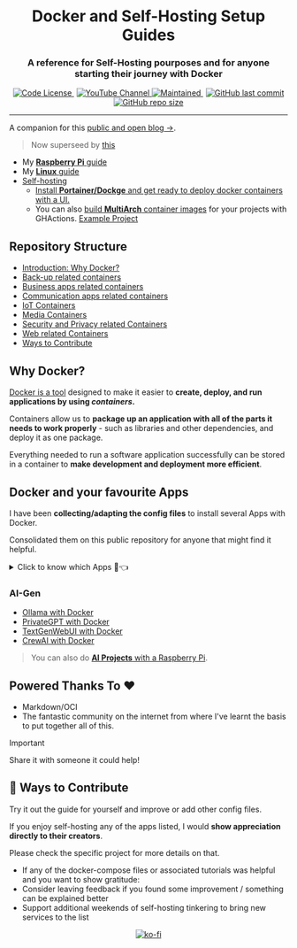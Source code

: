 <div align="center">
  <h1>Docker and Self-Hosting Setup Guides</h1>
</div>

<div align="center">
  <h3>A reference for Self-Hosting pourposes and for anyone starting their journey with Docker</h3>
</div>

<p align="center">
  <a href="https://github.com/JAlcocerT/Docker?tab=MIT-1-ov-file#readme" style="margin-right: 5px;">
    <img alt="Code License" src="https://img.shields.io/badge/License-MIT-blue.svg" />
  </a>
  <a href="https://youtube.com/@JAlcocerTech">
    <img alt="YouTube Channel" src="https://img.shields.io/badge/YouTube-Channel-red" />
  </a>
  <a href="https://GitHub.com/JAlcocerT/Docker/graphs/commit-activity" style="margin-right: 5px;">
    <img alt="Maintained" src="https://img.shields.io/badge/Maintained%3F-no-red.svg" />
  </a>
  <a href="https://github.com/JAlcocerT/Docker">
    <img alt="GitHub last commit" src="https://img.shields.io/github/last-commit/JAlcocerT/Docker" />
  </a>
  <a href="https://github.com/JAlcocerT/Docker">
    <img alt="GitHub repo size" src="https://img.shields.io/github/repo-size/JAlcocerT/Docker" />
  </a>
</p>


---

A companion for this [public and open blog →](https://jalcocert.github.io/JAlcocerT/blog/).

> Now superseed by [this](https://github.com/JAlcocerT/Home-Lab)

* My [**Raspberry Pi** guide](https://jalcocert.github.io/RPi/posts/selfhosting-with-docker/)
* My [**Linux** guide](https://jalcocert.github.io/Linux/docs/debian/docker/)
* [Self-hosting](https://jalcocert.github.io/Linux/docs/linux__cloud/selfhosting/)
  * [Install **Portainer/Dockge** and get ready to deploy docker containers with a UI.](https://fossengineer.com/understanding-containers-for-selfhosting/)
  * You can also [build **MultiArch** container images](https://jalcocert.github.io/JAlcocerT/github-actions-use-cases/) for your projects with GHActions. [Example Project](https://github.com/JAlcocerT/Streamlit-MultiChat)

## Repository Structure

  * [Introduction: Why Docker?](#Intro)
  * [Back-up related containers](#Backups)
  * [Business apps related containers](#business)
  * [Communication apps related containers](#communication)
  * [IoT Containers](#iot)
  * [Media Containers](#media)
  * [Security and Privacy related Containers](#security)
  * [Web related Containers](#Web)
  * [Ways to Contribute](#contribute)

## Why Docker?

[Docker is a tool](https://fossengineer.com/docker-first-steps-guide-for-data-analytics/) designed to make it easier to **create, deploy, and run applications by using *containers*.**

Containers allow us to **package up an application with all of the parts it needs to work properly** -  such as libraries and other dependencies, and deploy it as one package.
 
Everything needed to run a software application successfully can be stored in a container to **make development and deployment more efficient**.

## Docker and your favourite Apps

I have been **collecting/adapting the config files** to install several Apps with Docker.

Consolidated them on this public repository for anyone that might find it helpful.

<details>
  <summary>Click to know which Apps 🐋👈</summary>
  &nbsp;

### [Backups:](https://github.com/JAlcocerT/Docker/tree/main/Backups)
  * Duplicati :heavy_check_mark:
  * Filerun :heavy_check_mark:
  * [Nextcloud](https://jalcocert.github.io/JAlcocerT/sync-file-tools/#nextcloud) :heavy_check_mark:
    * [RPI](https://jalcocert.github.io/RPi/posts/selfhosting-nextcloud/) :heavy_check_mark:
  * Photos: 
    * LibrePhotos
    * [Immich](https://github.com/JAlcocerT/Docker/blob/main/Media/Photo/Immich_Docker-Compose.yml)
    * Lychee 
    * Photonix
    * Photoprism
    * [Photoview :page_with_curl:](https://fossengineer.com/selfhosting-Photoview-docker/) :heavy_check_mark: -> file system friendly
    * Piwigo
  * [RClone](https://github.com/JAlcocerT/Docker/blob/main/Backups/rclone_docker-compose.yml) :heavy_check_mark:
  * RSync :heavy_check_mark:
  * [Samba](https://fossengineer.com/selfhosting-samba/) :heavy_check_mark:
  * Syncthing
    
### [Business:](https://github.com/JAlcocerT/Docker/tree/main/Business)
   * ERPs:
      * ERPNext
      * Dolibarr :heavy_check_mark:
      * Odoo (ex- OpenERP) :heavy_check_mark:
    * [Invoicing](https://github.com/JAlcocerT/Docker/tree/main/Business/Billing):
      * Invoicerr
      * [Serverless Invoices and React Invoice Generator](https://fossengineer.com/open-source-invoice-creator/) containerized
    * [Management](https://github.com/JAlcocerT/Docker/blob/main/Business):
       * [Vikunja](https://github.com/JAlcocerT/Docker/blob/main/Business/PM/vikunja_docker-compose.yaml) :heavy_check_mark:
       * [Leantime](https://fossengineer.com/selfhosting-Leantime-docker/) (x86 & ARM, :heavy_check_mark:)

### [Communication:](https://github.com/JAlcocerT/Docker/tree/main/Communication)
   * Chats:
       * [Matrix with Synapse :page_with_curl:](https://fossengineer.com/selfhosting-matrix-synapse-docker/) :heavy_check_mark:
       * Others: Revolt, RocketChat, Jitsi, Discourse
   * [FreshRSS](https://fossengineer.com/freshrss-docker-setup/) :heavy_check_mark:
   
### [Dev](https://github.com/JAlcocerT/Docker/tree/main/Dev)
* [WebTops](https://fossengineer.com/selfhosting-webtops-with-docker/)
* [Gitea](https://fossengineer.com/selfhosting-Gitea-docker/) :heavy_check_mark:
* [Gogs](https://fossengineer.com/selfhosting-Gogs-with-Docker/)
* [Gitlab CE](https://fossengineer.com/selfhosting-Gitlab-with-Docker)
* [VSCode Server](https://github.com/JAlcocerT/Docker/blob/main/Dev/vscode-server_Docker-compose.yml) :heavy_check_mark:
* [Jenkins](https://fossengineer.com/selfhosting-jenkins-ci-cd/)
* [Airflow](https://fossengineer.com/selfhosting-airflow-with-docker)
* [OneDev](https://github.com/JAlcocerT/Docker/blob/main/Dev/GIT/OneDev_Docker-compose.yml): includes kanban board
* [SnippetBox](https://github.com/JAlcocerT/Docker/blob/main/Others/snippetbox_docker-compose.yml) :heavy_check_mark:
* [SSGs](https://github.com/JAlcocerT/Docker/tree/main/Web/SSGs)

### [IoT:](https://github.com/JAlcocerT/Docker/tree/main/IoT)
* Automations:
  * Domoticz
  * [Home Assistant](https://jalcocert.github.io/RPi/posts/rpi-iot-dht11-influxdb/#how-can-i-install-home-assistant) :heavy_check_mark:
  * Home Bridge
  * OpenHab
* [Internet speed tracker](https://jalcocert.github.io/RPi/posts/self-internet-monit/#speedtest-tracker) :heavy_check_mark:
* [OpenSpeedTest](https://jalcocert.github.io/RPi/posts/self-internet-monit/#openspeedtest) :heavy_check_mark:
* GPIO
  * TIO: https://github.com/tio/tio
* [BI Tools](https://jalcocert.github.io/JAlcocerT/setup-bi-tools-docker/):
  * [Metabase](https://jalcocert.github.io/RPi/posts/rpi-iot-dht1122-mongo/#metabase)
  * [Apache Superset](https://jalcocert.github.io/RPi/posts/rpi-gps-superset/#apache-superset-setup)
  * [Redash](https://jalcocert.github.io/JAlcocerT/setup-bi-tools-docker/#redash)
  * Grafana
* Dashboards:
  * [NetData](https://fossengineer.com/selfhosting-server-monitoring-with-netdata-and-docker/) :heavy_check_mark:
  * Grafana with Prometheus (internet speed) :heavy_check_mark:
  * Grafana with Prometheus (internet + device with node exporter)
  * EFK stack for logs(Elastic search, Fluentd, Kibana)
  * ELK stack (ES, Logstash, Kibana)
  * GOtify
  * Ntfy (notify)
  * [Uptime Kuma :page_with_curl:](https://fossengineer.com/selfhosting-uptime-Kuma-docker/) :heavy_check_mark:
  * Flame :heavy_check_mark:   
  * Homarr :heavy_check_mark:
  * Dockge :heavy_check_mark:
    
### [Media](https://github.com/JAlcocerT/Docker/tree/main/Media)
* E-Books/Podcasts
  * Calibre :heavy_check_mark:
  * Audiobookshelf :heavy_check_mark:
  * Podgrab :heavy_check_mark:
* [Photos](https://github.com/JAlcocerT/Docker/tree/main/Backups/Photos): 
  * [PiGallery](https://github.com/JAlcocerT/Docker/blob/main/Backups/Photos/PiGallery_docker-compose.yml) :heavy_check_mark: -> Photo location, GPX support & file system friendly friendly (no DB required) :rocket:
* FileSharing
  * Anonupload
  * Picoshare
  * Pingvin
  * [FileBrowser](https://fossengineer.com/selfhosting-filebrowser-docker)
* Entertainment  
  * [Jellyfin](https://jalcocert.github.io/JAlcocerT/media-server-with-open-source/) :heavy_check_mark:
  * Kodi
  * Plex
  * Emby
  * Couchpotato :heavy_check_mark:
  * [Jacket](https://github.com/JAlcocerT/Docker/blob/main/Media/jacket_docker-compose.yml) :heavy_check_mark:
  * Others: Mylar3, Midarr, Readarr
  * [Calibre](https://github.com/JAlcocerT/Docker/blob/main/Media/calibre_docker-compose.yml) :heavy_check_mark:
  * P2P
    * [Transmission](https://fossengineer.com/transmission-with-vpn-torrent/) :heavy_check_mark:
    * rTorrent :heavy_check_mark:
    * [Qbittorrent](https://fossengineer.com/selfhosting-qBittorrent-with-docker-and-VPN) :heavy_check_mark:
    * Radarr :heavy_check_mark:
    * [Sonarr](https://github.com/JAlcocerT/Docker/blob/main/Media/Video/sonarr_docker-compose.yml) :heavy_check_mark:
    * Bazarr :heavy_check_mark:
    * JDownloader :heavy_check_mark:
* ArchiveBox
* [Music](https://github.com/JAlcocerT/Docker/tree/main/Media/Music)
  * [Supysonic](https://github.com/JAlcocerT/Docker/blob/main/Media/Music/supysonic_docker-compose.yml) :heavy_check_mark:
  * [Navidrome](https://github.com/JAlcocerT/Docker/blob/main/Media/Music/Navidrome_Docker-compose.yml) :heavy_check_mark: it has synergy with [youtube-dl](https://jalcocert.github.io/RPi/posts/youtube-video-download/#youtube-dl-material)

### [Security:](https://github.com/JAlcocerT/Docker/tree/main/Security)
* Authelia  
* Blocky
* [Cloudflare - Zero Trust Tunnel :page_with_curl:](https://fossengineer.com/selfhosting-cloudflared-tunnel-docker/) :heavy_check_mark:
* Crowdsec 
* DNS:
  * CoreDNS
  * [Unbound](https://jalcocert.github.io/RPi/posts/selfh-internet-better/#unbound-dns) :heavy_check_mark:
  * [Pihole :page_with_curl:](https://fossengineer.com/selfhosting-PiHole-docker/) :heavy_check_mark: 
  * PiHole + Cloudflare (DNS over HTTPs)      
  * Dynamic DNS
    * DuckDNS :heavy_check_mark:
    * No-IP  
* EndleSSH
* [Fail2ban](https://fossengineer.com/setup-fail2ban-with-docker) 
* LAN:
  * [Watchyourlan](https://fossengineer.com/selfhosting-WatchYourLAN-docker/) :heavy_check_mark:
  * [Wireshark](https://fossengineer.com/setup-wireshark-with-docker/) :heavy_check_mark:
  * Pi-Alert  
* Privacy:
  * [Whoogle :page_with_curl:](https://fossengineer.com/selfhosting-whoogle-docker/) :heavy_check_mark:
  * [SearXNG](https://jalcocert.github.io/RPi/posts/selfh-internet-better/#searxng) :heavy_check_mark:
* Proxies
  * Caddy 
  * [NGINX + SSL + DuckDNS :page_with_curl:](https://fossengineer.com/selfhosting-nginx-proxy-manager-docker/) :heavy_check_mark:
  * NGINX + SSL + Fail2ban
  * NGINX + SSL + Fail2ban + Authelia
  * Traefik
  * Traefik + failban
* VPN's
  * [Gluetun :page_with_curl:](https://fossengineer.com/using-bard-selfhosting-firefox-with-vpn-docker/)
  * [Tailscale](https://jalcocert.github.io/Linux/docs/debian/linux_vpn_setup/)
  * Headscale
  * [Wireguard and wg-easy](https://jalcocert.github.io/JAlcocerT/how-to-use-wg-easy-with-a-vps/) :heavy_check_mark:
* [Watchtower](https://fossengineer.com/setup-watchtower-with-docker/) :heavy_check_mark:
    
###  Others:
* Management:
  * [Focalboard](https://fossengineer.com/focalboard-docker/) :heavy_check_mark:
  * [Logseq](https://fossengineer.com/selfhosting-logseq/)
  * OpenProject
  * [Leantime :page_with_curl:](https://fossengineer.com/selfhosting-Leantime-docker/) :heavy_check_mark:
  * [Timtelite](https://fossengineer.com/selfhosting-timelite-free-tracking-tool-with-docker/)
  * [Trilium](https://fossengineer.com/selfhosting-Trilium-docker/) :heavy_check_mark:
* Youtube
  * MeTube :heavy_check_mark:
* [Grocy](https://github.com/JAlcocerT/Docker/tree/main/Others) :heavy_check_mark:
* [Firefox :page_with_curl:](https://fossengineer.com/using-bard-selfhosting-firefox-with-vpn-docker/)
* Libretranslate
* Design
  * Penpotapp
  * [Drawio](https://fossengineer.com/selfhosting-drawio-with-docker/)
  * Excalidraw

### [Web](https://github.com/JAlcocerT/Docker/tree/main/Web)
* [Analytics](https://github.com/JAlcocerT/Docker/tree/main/Web/Analytics)
  * [Matomo](https://github.com/JAlcocerT/Docker/blob/main/Web/Analytics/matomo_Docker-compose.yml)
  * [Plausible](https://github.com/JAlcocerT/Docker/blob/main/Web/Analytics/plausible_Docker-compose.yml)
  * [Posthog](https://github.com/JAlcocerT/Docker/blob/main/Web/Analytics/Product_analytics/posthog_docker-compose.yml)
  * [Umami](https://fossengineer.com/selfhosting-umami-with-docker/) :heavy_check_mark:
* Comment Engines
  * remark42
* [CMS](https://github.com/JAlcocerT/Docker/tree/main/Web/CMS)
  * [Wordpress :page_with_curl:](https://fossengineer.com/selfhosting-wordpress-docker/) :heavy_check_mark:
  * [Ghost :page_with_curl:](https://fossengineer.com/selfhosting-ghost-docker/)
* [Forms (HTML)](https://jalcocert.github.io/JAlcocerT/blog/dev-forms/#forms)
  * [Drupal](https://github.com/JAlcocerT/Docker/blob/main/Others/drupal_docker-compose.yml)
  * [Forms](https://github.com/JAlcocerT/Docker/tree/main/Web/Forms)
    * [OhMyForm](https://github.com/JAlcocerT/Docker/blob/main/Web/Forms/OhMyForm_Docker-compose.yml)
    * [FormBricks](https://jalcocert.github.io/JAlcocerT/blog/dev-forms/#formbricks)
* Instagram alternatives
  * [Chevereto](https://fossengineer.com/selfhosting-chevereto-docker/)
  * Pixelfed
  * Vero
* Static Web Servers
  * [Apache :page_with_curl:](https://fossengineer.com/Selfhosting-Static-Webs-with-Apache-in-Docker/) 
  * NginX
* [Subscriptions/Newsletters](https://jalcocert.github.io/JAlcocerT/blog/dev-forms/#newsletters)
   * Keila
   * Mailtrain
   * Moodle

**Legend:**
  * :heavy_check_mark: -> Self-hosting instructions available in this repository
  * :page_with_curl: -> Detailed instructions available

</details>

### AI-Gen

* [Ollama with Docker](https://fossengineer.com/selfhosting-llms-ollama/)
* [PrivateGPT with Docker](https://fossengineer.com/selfhosting-local-llms-with-privateGPT/)
* [TextGenWebUI with Docker](https://fossengineer.com/Generative-AI-LLMs-locally-with-cpu/)
* [CrewAI with Docker](https://fossengineer.com/ai-agents-crewai/)

> You can also do [**AI Projects** with a Raspberry Pi](https://jalcocert.github.io/RPi/posts/raspberry-ai-projects/).

## Powered Thanks To :heart:

* Markdown/OCI
* The fantastic community on the internet from where I've learnt the basis to put together all of this.


> [!IMPORTANT]
> Share it with someone it could help!

## :loudspeaker: Ways to Contribute 

Try it out the guide for yourself and improve or add other config files.

If you enjoy self-hosting any of the apps listed, I would **show appreciation directly to their creators**. 

Please check the specific project for more details on that.

* If any of the docker-compose files or associated tutorials was helpful and you want to show gratitude:
 * Consider leaving feedback if you found some improvement / something can be explained better
 * Support additional weekends of self-hosting tinkering to bring new services to the list

<p align="center">
  <a href="https://ko-fi.com/Z8Z1QPGUM">
    <img src="https://ko-fi.com/img/githubbutton_sm.svg" alt="ko-fi" />
  </a>
</p>